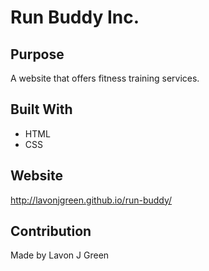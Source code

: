 # Run Buddy Inc.

## Purpose
A website that offers fitness training services.

## Built With
* HTML
* CSS

## Website
http://lavonjgreen.github.io/run-buddy/

## Contribution
Made by Lavon J Green
